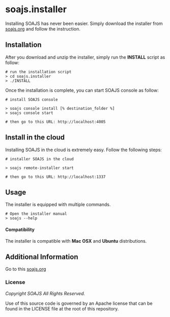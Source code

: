 # soajs.installer

Installing SOAJS has never been easier. Simply download the installer from [soajs.org](https://www.soajs.org/install) and follow the instruction.

## Installation
After you download and unzip the installer, simply run the **INSTALL** script as follow:
```
# run the installation script
> cd soajs.installer
> ./INSTALL
```

Once the installation is complete, you can start SOAJS console as follow:

```
# install SOAJS console

> soajs console install [% destination_folder %]
> soajs console start

# then go to this URL: http://localhost:4005
```

## Install in the cloud

Installing SOAJS in the cloud is extremely easy. Follow the following steps:
```
# installer SOAJS in the cloud

> soajs remote-installer start

# then go to this URL: http://localhost:1337
```


## Usage
The installer is equipped with multiple commands.
```
# Open the installer manual
> soajs --help
```

####  Compatibility
The installer is compatible with **Mac OSX** and **Ubuntu** distributions.

## Additional Information
Go to this [soajs.org](https://www.soajs.org/install)

### License
*Copyright SOAJS All Rights Reserved.*

Use of this source code is governed by an Apache license that can be found in the LICENSE file at the root of this repository.

